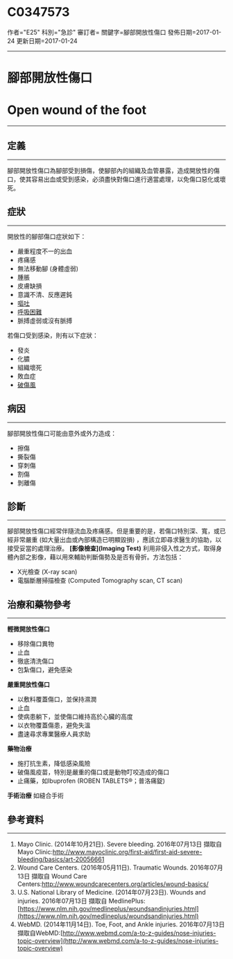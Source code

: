 # C0347573
作者="E25"
科別="急診"
審訂者=
關鍵字=腳部開放性傷口
發佈日期=2017-01-24
更新日期=2017-01-24

----------
# 腳部開放性傷口
# Open wound of the foot
----------
## 定義
----------

腳部開放性傷口為腳部受到損傷，使腳部內的組織及血管暴露，造成開放性的傷口，使其容易出血或受到感染，必須盡快對傷口進行適當處理，以免傷口惡化或壞死。

## 症狀
----------

開放性的腳部傷口症狀如下：

- 嚴重程度不一的出血
- 疼痛感
- 無法移動腳 (身體虛弱)
- 腫脹
- 皮膚缺損
- 意識不清、反應遲鈍
- [嘔吐](C0042963)
- [呼吸困難](C0013404)
- 脈搏虛弱或沒有脈搏

若傷口受到感染，則有以下症狀：

- 發炎
- 化膿
- 組織壞死
- 敗血症
- [破傷風](C0039614)
## 病因
----------

腳部開放性傷口可能由意外或外力造成：

- 擦傷
- 撕裂傷
- 穿刺傷
- 割傷
- 剝離傷
## 診斷
----------

腳部開放性傷口經常伴隨流血及疼痛感。但是重要的是，若傷口特別深、寬，或已經非常嚴重 (如大量出血或內部構造已明顯毀損) ，應該立即尋求醫生的協助，以接受妥當的處理治療。
**[影像檢查](Imaging Test)**
利用非侵入性之方式，取得身體內部之影像，藉以用來輔助判斷傷勢及是否有骨折。方法包括：

- X光檢查 (X-ray scan)
- 電腦斷層掃描檢查 (Computed Tomography scan, CT scan)
## 治療和藥物參考
----------

**輕微開放性傷口**

- 移除傷口異物
- 止血
- 徹底清洗傷口
- 包紮傷口，避免感染

**嚴重開放性傷口**

- 以敷料覆蓋傷口，並保持濕潤
- 止血
- 使病患躺下，並使傷口維持高於心臟的高度
- 以衣物覆蓋傷患，避免失溫
- 盡速尋求專業醫療人員求助

**藥物治療**

- 施打抗生素，降低感染風險
- 破傷風疫苗，特別是嚴重的傷口或是動物叮咬造成的傷口
- 止痛藥，如Ibuprofen (ROBEN TABLETS®；普洛痛錠)

**手術治療**
如縫合手術

## 參考資料
----------
1. Mayo Clinic. (2014年10月21日). Severe bleeding. 2016年07月13日 擷取自 Mayo Clinic:http://www.mayoclinic.org/first-aid/first-aid-severe-bleeding/basics/art-20056661
2. Wound Care Centers. (2016年05月11日). Traumatic Wounds. 2016年07月13日 擷取自 Wound Care Centers:http://www.woundcarecenters.org/articles/wound-basics/
3. U.S. National Library of Medicine. (2014年07月23日). Wounds and injuries. 2016年07月13日 擷取自 MedlinePlus:[https://www.nlm.nih.gov/medlineplus/woundsandinjuries.html](https://www.nlm.nih.gov/medlineplus/woundsandinjuries.html)
4. WebMD. (2014年11月14日). Toe, Foot, and Ankle injuries. 2016年07月13日 擷取自WebMD:[http://www.webmd.com/a-to-z-guides/nose-injuries-topic-overview](http://www.webmd.com/a-to-z-guides/nose-injuries-topic-overview)

